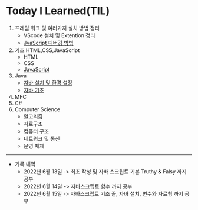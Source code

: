 # Today I Learned(TIL)
1. 프레임 워크 및 여러가지 설치 방법 정리
    * VScode 설치 및 Extention 정리
    * [JvaScript 디버깅 방법](./VSCode/JavaScrptDebuggin.md)
2. 기초 HTML,CSS,JavaScript
    * HTML
    * CSS
    * [JavaScript](./%EA%B8%B0%EC%B4%88%20HTML%2CCSS%2CJavaScript/JavaScript/JavaScript.md)
3. Java
    * [자바 설치 및 환경 설정](./Java/JavaSetting.md)
    * [자바 기초](./Java/Java.md)
4. MFC
5. C#
6. Computer Science
    * 알고리즘
    * 자료구조
    * 컴퓨터 구조
    * 네트워크 및 통신
    * 운영 체제

***
* 기록 내역 
    - 2022년 6월 13일 ->  최초 작성 및 자바 스크립트 기본 Truthy & Falsy 까지 공부
    - 2022년 6월 14일 ->  자바스크립트 함수 까지 공부
    - 2022년 6월 15일 ->  자바스크립트 기초 끝, 자바 설치, 변수와 자료형 까지 공부